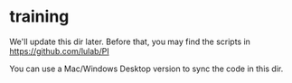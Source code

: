 # training

We'll update this dir later.
Before that, you may find the scripts in https://github.com/lulab/PI

You can use a Mac/Windows Desktop version to sync the code in this dir.

